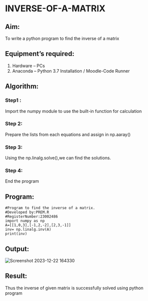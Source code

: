 # INVERSE-OF-A-MATRIX
## Aim:
To write a python program to find the inverse of a matrix
## Equipment’s required:
1. 	Hardware – PCs
2. 	Anaconda – Python 3.7 Installation / Moodle-Code Runner
## Algorithm:
### Step1 : 
Import the numpy module to use the built-in function for calculation
### Step 2:
Prepare the lists from each equations and assign in np.aaray() 
### Step 3: 
Using the np.linalg.solve(),we can find the solutions.
### Step 4: 
End the program
## Program:
```
#Program to find the inverse of a matrix.
#Developed by:PREM.R
#RegisterNumber:23002486 
import numpy as np
A=[[1,0,3],[-1,2,-2],[2,3,-1]]
inv= np.linalg.inv(A)
print(inv)
```
## Output:
![Screenshot 2023-12-22 164330](https://github.com/PREM3112/INVERSE-OF-A-MATRIX/assets/145449383/7e7ce128-1d7a-479e-886f-7d0f3aa81425)


## Result:
Thus the inverse of given matrix is successfully solved using python program

